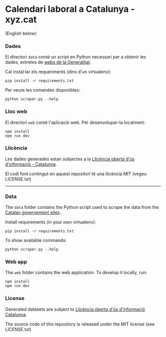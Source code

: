 # Calendari laboral a Catalunya - xyz.cat

(English below)

### Dades

El directori `data` conté un script en Python necessari per a obtenir les dades, extretes de [webs de la Generalitat](https://treball.gencat.cat/ca/ambits/relacions_laborals/ci/calendari_laboral/festes_generals_locals_Cat/index.html).

Cal instal·lar els requeriments (dins d'un virtualenv):

    pip install -r requirements.txt

Per veure les comandes disponibles:

    python scraper.py --help

### Lloc web

El directori `web` conté l'aplicació web. Per desenvolupar-la localment:

    npm install
    npm run dev

### Llicència

Les dades generades estan subjectes a la [Llicència oberta d'ús d'informació - Catalunya](https://governobert.gencat.cat/ca/dades_obertes/llicencia-oberta-informacio-catalunya/).

El codi font contingut en aquest repositori té una llicència MIT (vegeu LICENSE.txt)

---

### Data

The `data` folder contains the Python script used to scrape the data from the [Catalan governement sites](https://treball.gencat.cat/ca/ambits/relacions_laborals/ci/calendari_laboral/festes_generals_locals_Cat/index.html).

Install requirements (in your own virtualenv):

    pip install -r requirements.txt

To show available commands:

    python scraper.py --help

### Web app

The `web` folder contains the web application. To develop it locally, run:

    npm install
    npm run dev

### License

Generated datasets are subject to [Llicència oberta d'ús d'informació Catalunya](https://governobert.gencat.cat/ca/dades_obertes/llicencia-oberta-informacio-catalunya/).

The source code of this repository is released under the MIT license (see LICENSE.txt)

